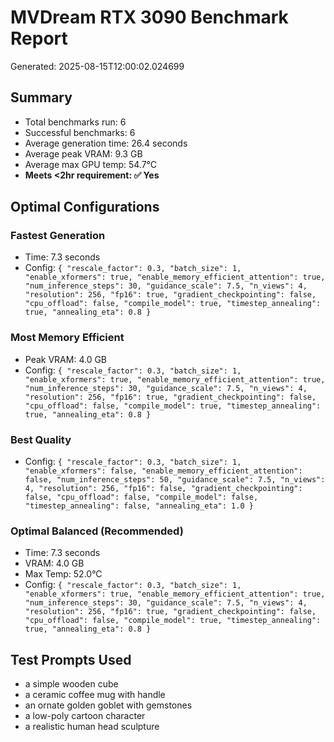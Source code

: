 # MVDream RTX 3090 Benchmark Report

Generated: 2025-08-15T12:00:02.024699

## Summary

- Total benchmarks run: 6
- Successful benchmarks: 6
- Average generation time: 26.4 seconds
- Average peak VRAM: 9.3 GB
- Average max GPU temp: 54.7°C
- **Meets <2hr requirement: ✅ Yes**

## Optimal Configurations

### Fastest Generation
- Time: 7.3 seconds
- Config: `{
  "rescale_factor": 0.3,
  "batch_size": 1,
  "enable_xformers": true,
  "enable_memory_efficient_attention": true,
  "num_inference_steps": 30,
  "guidance_scale": 7.5,
  "n_views": 4,
  "resolution": 256,
  "fp16": true,
  "gradient_checkpointing": false,
  "cpu_offload": false,
  "compile_model": true,
  "timestep_annealing": true,
  "annealing_eta": 0.8
}`

### Most Memory Efficient
- Peak VRAM: 4.0 GB
- Config: `{
  "rescale_factor": 0.3,
  "batch_size": 1,
  "enable_xformers": true,
  "enable_memory_efficient_attention": true,
  "num_inference_steps": 30,
  "guidance_scale": 7.5,
  "n_views": 4,
  "resolution": 256,
  "fp16": true,
  "gradient_checkpointing": false,
  "cpu_offload": false,
  "compile_model": true,
  "timestep_annealing": true,
  "annealing_eta": 0.8
}`

### Best Quality
- Config: `{
  "rescale_factor": 0.3,
  "batch_size": 1,
  "enable_xformers": false,
  "enable_memory_efficient_attention": false,
  "num_inference_steps": 50,
  "guidance_scale": 7.5,
  "n_views": 4,
  "resolution": 256,
  "fp16": false,
  "gradient_checkpointing": false,
  "cpu_offload": false,
  "compile_model": false,
  "timestep_annealing": false,
  "annealing_eta": 1.0
}`

### Optimal Balanced (Recommended)
- Time: 7.3 seconds
- VRAM: 4.0 GB
- Max Temp: 52.0°C
- Config: `{
  "rescale_factor": 0.3,
  "batch_size": 1,
  "enable_xformers": true,
  "enable_memory_efficient_attention": true,
  "num_inference_steps": 30,
  "guidance_scale": 7.5,
  "n_views": 4,
  "resolution": 256,
  "fp16": true,
  "gradient_checkpointing": false,
  "cpu_offload": false,
  "compile_model": true,
  "timestep_annealing": true,
  "annealing_eta": 0.8
}`

## Test Prompts Used

- a simple wooden cube
- a ceramic coffee mug with handle
- an ornate golden goblet with gemstones
- a low-poly cartoon character
- a realistic human head sculpture
